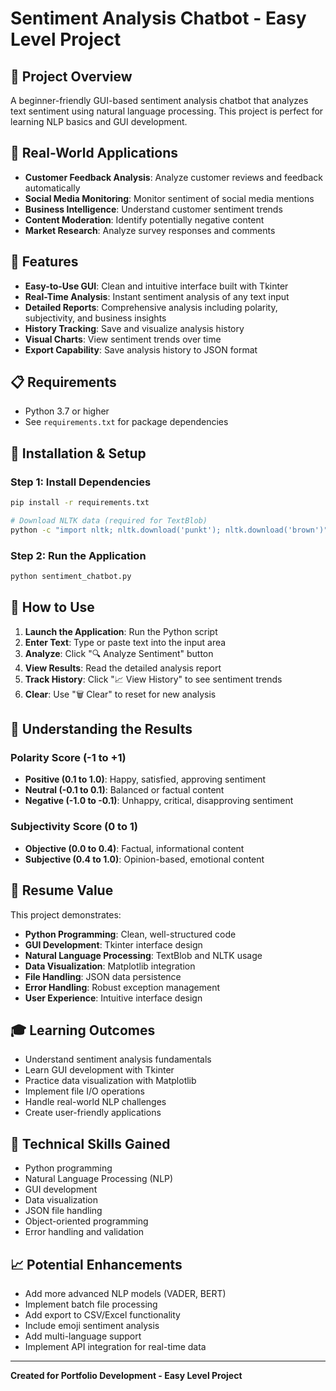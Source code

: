 # Sentiment Analysis Chatbot - Easy Level Project

## 🎯 Project Overview
A beginner-friendly GUI-based sentiment analysis chatbot that analyzes text sentiment using natural language processing. This project is perfect for learning NLP basics and GUI development.

## 🌟 Real-World Applications
- **Customer Feedback Analysis**: Analyze customer reviews and feedback automatically
- **Social Media Monitoring**: Monitor sentiment of social media mentions
- **Business Intelligence**: Understand customer sentiment trends
- **Content Moderation**: Identify potentially negative content
- **Market Research**: Analyze survey responses and comments

## 🚀 Features
- **Easy-to-Use GUI**: Clean and intuitive interface built with Tkinter
- **Real-Time Analysis**: Instant sentiment analysis of any text input
- **Detailed Reports**: Comprehensive analysis including polarity, subjectivity, and business insights
- **History Tracking**: Save and visualize analysis history
- **Visual Charts**: View sentiment trends over time
- **Export Capability**: Save analysis history to JSON format

## 📋 Requirements
- Python 3.7 or higher
- See `requirements.txt` for package dependencies

## 🔧 Installation & Setup

### Step 1: Install Dependencies
```bash
pip install -r requirements.txt

# Download NLTK data (required for TextBlob)
python -c "import nltk; nltk.download('punkt'); nltk.download('brown')"
```

### Step 2: Run the Application
```bash
python sentiment_chatbot.py
```

## 📖 How to Use

1. **Launch the Application**: Run the Python script
2. **Enter Text**: Type or paste text into the input area
3. **Analyze**: Click "🔍 Analyze Sentiment" button
4. **View Results**: Read the detailed analysis report
5. **Track History**: Click "📈 View History" to see sentiment trends
6. **Clear**: Use "🗑️ Clear" to reset for new analysis

## 🧠 Understanding the Results

### Polarity Score (-1 to +1)
- **Positive (0.1 to 1.0)**: Happy, satisfied, approving sentiment
- **Neutral (-0.1 to 0.1)**: Balanced or factual content
- **Negative (-1.0 to -0.1)**: Unhappy, critical, disapproving sentiment

### Subjectivity Score (0 to 1)
- **Objective (0.0 to 0.4)**: Factual, informational content
- **Subjective (0.4 to 1.0)**: Opinion-based, emotional content

## 💼 Resume Value
This project demonstrates:
- **Python Programming**: Clean, well-structured code
- **GUI Development**: Tkinter interface design
- **Natural Language Processing**: TextBlob and NLTK usage
- **Data Visualization**: Matplotlib integration
- **File Handling**: JSON data persistence
- **Error Handling**: Robust exception management
- **User Experience**: Intuitive interface design

## 🎓 Learning Outcomes
- Understand sentiment analysis fundamentals
- Learn GUI development with Tkinter
- Practice data visualization with Matplotlib
- Implement file I/O operations
- Handle real-world NLP challenges
- Create user-friendly applications

## 🔧 Technical Skills Gained
- Python programming
- Natural Language Processing (NLP)
- GUI development
- Data visualization
- JSON file handling
- Object-oriented programming
- Error handling and validation

## 📈 Potential Enhancements
- Add more advanced NLP models (VADER, BERT)
- Implement batch file processing
- Add export to CSV/Excel functionality
- Include emoji sentiment analysis
- Add multi-language support
- Implement API integration for real-time data

---
**Created for Portfolio Development - Easy Level Project**